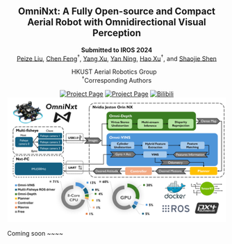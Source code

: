 <div align="center">
    <h2>OmniNxt: A Fully Open-source and Compact Aerial Robot with Omnidirectional Visual Perception</h2>
    <strong>Submitted to IROS 2024</strong>
    <br>
        <a href="https://uav.hkust.edu.hk/current-members/" target="_blank">Peize Liu</a>,
        <a href="https://chen-albert-feng.github.io/AlbertFeng.github.io/" target="_blank">Chen Feng</a><sup>†</sup>,
        <a href="" target="_blank">Yang Xu</a>,
        <a href="" target="_blank">Yan Ning</a>,
        <a href="https://www.xuhao1.me/" target="_blank">Hao Xu</a><sup>†</sup>, and
        <a href="https://uav.hkust.edu.hk/group/" target="_blank">Shaojie Shen</a>
    <p>
        <h45>
            HKUST Aerial Robotics Group &nbsp;&nbsp;
            <br>
        </h5>
        <sup>†</sup>Corresponding Authors
    </p>
    <a href='misc/OmniNxt.pdf'><img src='https://img.shields.io/badge/Paper-OmniNxt-red' alt='Project Page'></a>
    <a href='https://hkust-aerial-robotics.github.io/OmniNxt/'><img src='https://img.shields.io/badge/Project_Page-OmniNxt-green' alt='Project Page'></a>
    <a href="https://www.bilibili.com/video/BV1AK421Y7Vz/?spm_id_from=333.999.0.0&vd_source=0af61c122e5e37c944053b57e313025a"><img alt="Bilibili" src="https://img.shields.io/badge/Video-Bilibili-blue"/></a>
    <!-- <a href="https://www.youtube.com/watch?v=jjPPIAAkPrk"><img alt="Youtube" src="https://img.shields.io/badge/Video-Youtube-red"/></a> -->
</div>

<div align="center">
  <img src="misc/system_overview.png" alt="system overview" />
</div>


Coming soon ~~~~
